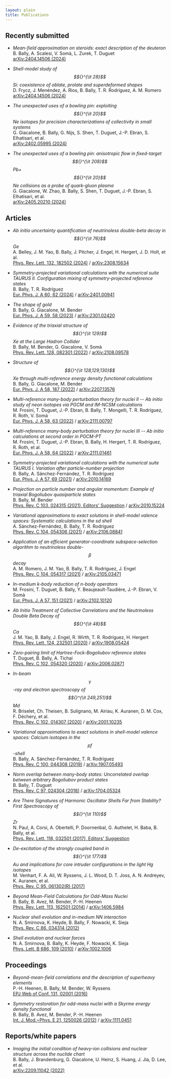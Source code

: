 ```yaml
---
layout: plain
title: Publications
---
```


## Recently submitted

- *Mean-field approximation on steroids: exact description of the deuteron*  
  B. Bally, A. Scalesi, V. Somà, L. Zurek, T. Duguet  
  [arXiv:2404.14506 (2024)](https://arxiv.org/abs/2410.03356)

- *Shell-model study of $${}^{\it 28}$$Si: coexistence of oblate, prolate and superdeformed shapes*  
  D. Frycz, J. Menéndez, A. Rios, B. Bally, T. R. Rodríguez, A. M. Romero  
  [arXiv:2404.14506 (2024)](https://arxiv.org/abs/2404.14506)

- *The unexpected uses of a bowling pin: exploiting $${}^{\it 20}$$Ne isotopes for precision characterizations of collectivity in small systems*  
  G. Giacalone, B. Bally, G. Nijs, S. Shen, T. Duguet, J.-P. Ebran, S. Elhatisari, et al.  
  [arXiv:2402.05995 (2024)](https://arxiv.org/abs/2402.05995)

- *The unexpected uses of a bowling pin: anisotropic flow in fixed-target $${}^{\it 208}$$Pb+$${}^{\it 20}$$Ne collisions as a probe of quark-gluon plasma*  
  G. Giacalone, W. Zhao, B. Bally, S. Shen, T. Duguet, J.-P. Ebran, S. Elhatisari, et al.  
  [arXiv:2405.20210 (2024)](https://arxiv.org/abs/2405.20210)


## Articles 

- *Ab initio uncertainty quantification of neutrinoless double-beta decay in $${}^{\it 76}$$Ge*  
   A. Belley, J. M. Yao, B. Bally, J. Pitcher, J. Engel, H. Hergert, J. D. Holt, et al.  
  [Phys. Rev. Lett. 132, 182502 (2024)](https://doi.org/10.1103/PhysRevLett.132.182502) / 
  [arXiv:2308.15634](https://arxiv.org/abs/2308.15634)

- *Symmetry-projected variational calculations with the numerical suite TAURUS II. Configuration mixing of symmetry-projected reference states*  
   B. Bally, T. R. Rodríguez  
  [Eur. Phys. J. A 60, 62 (2024)](https://doi.org/10.1140/epja/s10050-024-01271-0) /
  [arXiv:2401.00941](https://arxiv.org/abs/2401.00941)

- *The shape of gold*  
  B. Bally, G. Giacalone, M. Bender  
  [Eur. Phys. J. A 59, 58 (2023)](https://doi.org/10.1140/epja/s10050-023-00955-3) /
  [arXiv:2301.02420](https://arxiv.org/abs/2301.02420)

- *Evidence of the triaxial structure of $${}^{\it 129}$$Xe at the Large Hadron Collider*  
  B. Bally, M. Bender, G. Giacalone, V. Somà  
  [Phys. Rev. Lett. 128, 082301 (2022)](https://doi.org/10.1103/PhysRevLett.128.082301) / 
  [arXiv:2108.09578](https://arxiv.org/abs/2108.09578)

- *Structure of $${}^{\it 128,129,130}$$Xe through multi-reference energy density functional calculations*  
  B. Bally, G. Giacalone, M. Bender  
  [Eur. Phys. J. A 58, 187 (2022)](https://doi.org/10.1140/epja/s10050-022-00833-4) /
  [arXiv:2207.13576](https://arxiv.org/abs/2207.13576)

- *Multi-reference many-body perturbation theory for nuclei II -- Ab initio study of neon isotopes via PGCM and IM-NCSM calculations*  
  M. Frosini, T. Duguet, J.-P. Ebran, B. Bally, T. Mongelli, T. R. Rodríguez, R. Roth, V. Somà  
  [Eur. Phys. J. A 58, 63 (2022)](https://doi.org/10.1140/epja/s10050-022-00693-y) /
  [arXiv:2111.00797](https://arxiv.org/abs/2111.00797)

- *Multi-reference many-body perturbation theory for nuclei III -- Ab initio calculations at second order in PGCM-PT*  
  M. Frosini, T. Duguet, J.-P. Ebran, B. Bally, H. Hergert, T. R. Rodríguez, R. Roth, et al.  
  [Eur. Phys. J. A 58, 64 (2022)](https://doi.org/10.1140/epja/s10050-022-00694-x) /
  [arXiv:2111.01461](https://arxiv.org/abs/2111.01461)

- *Symmetry-projected variational calculations with the numerical suite TAURUS I. Variation after particle-number projection*  
  B. Bally, A. Sánchez-Fernández, T. R. Rodríguez  
  [Eur. Phys. J. A 57, 69 (2021)](https://doi.org/10.1140/epja/s10050-021-00369-z) /
  [arXiv:2010.14169](https://arxiv.org/abs/2010.14169)

- *Projection on particle number and angular momentum: Example of triaxial Bogoliubov quasiparticle states*  
  B. Bally, M. Bender  
  [Phys. Rev. C 103, 024315 (2021), Editors' Suggestion](https://doi.org/10.1103/PhysRevC.103.024315) /
  [arXiv:2010.15224](https://arxiv.org/abs/2010.15224)

- *Variational approximations to exact solutions in shell-model valence spaces: Systematic calculations in the sd shell*  
  A. Sánchez-Fernández, B. Bally, T. R. Rodríguez  
  [Phys. Rev. C 104, 054306 (2021)](https://doi.org/10.1103/PhysRevC.104.054306) /
  [arXiv:2106.08841](https://arxiv.org/abs/2106.08841)

- *Application of an efficient generator-coordinate subspace-selection algorithm to neutrinoless double-$$\beta$$ decay*    
  A. M. Romero, J. M. Yao, B. Bally, T. R. Rodríguez, J. Engel  
  [Phys. Rev. C 104, 054317 (2021)](https://doi.org/10.1103/PhysRevC.104.054317) /
  [arXiv:2105.03471](https://arxiv.org/abs/2105.03471)

- *In-medium k-body reduction of n-body operators*  
  M. Frosini, T. Duguet, B. Bally, Y. Beaujeault-Taudière, J.-P. Ebran, V. Somà  
  [Eur. Phys. J. A 57, 151 (2021)](https://doi.org/10.1140/epja/s10050-021-00458-z) /
  [arXiv:2102.10120](https://arxiv.org/abs/2102.10120)

- *Ab Initio Treatment of Collective Correlations and the Neutrinoless Double Beta Decay of $${}^{\it 48}$$Ca*  
  J. M. Yao, B. Bally, J. Engel, R. Wirth, T. R. Rodríguez, H. Hergert  
  [Phys. Rev. Lett. 124, 232501 (2020)](https://doi.org/10.1103/PhysRevLett.124.232501) / 
  [arXiv:1908.05424](https://arxiv.org/abs/1908.05424)

- *Zero-pairing limit of Hartree-Fock-Bogoliubov reference states*  
  T. Duguet, B. Bally, A. Tichai  
  [Phys. Rev. C 102, 054320 (2020)](https://doi.org/10.1103/PhysRevC.102.054320) /
  [arXiv:2006.02871](https://arxiv.org/abs/2006.02871)

- *In-beam $$\gamma$$-ray and electron spectroscopy of $${}^{\it 249,251}$$Md*  
  R. Briselet, Ch. Theisen, B. Sulignano, M. Airiau, K. Auranen, D. M. Cox, F. Déchery, et al.  
  [Phys. Rev. C 102, 014307 (2020)](https://doi.org/10.1103/PhysRevC.102.014307) /
  [arXiv:2001.10235](https://arxiv.org/abs/2001.10235)

- *Variational approximations to exact solutions in shell-model valence spaces: Calcium isotopes in the $$pf$$-shell*  
  B. Bally, A. Sánchez-Fernández, T. R. Rodríguez  
  [Phys. Rev. C 100, 044308 (2019)](https://doi.org/10.1103/PhysRevC.100.044308) /
  [arXiv:1907.05493](https://arxiv.org/abs/1907.05493)

- *Norm overlap between many-body states: Uncorrelated overlap between arbitrary Bogoliubov product states*  
  B. Bally, T. Duguet  
  [Phys. Rev. C 97, 024304 (2018)](https://doi.org/10.1103/PhysRevC.97.024304) /
  [arXiv:1704.05324](https://arxiv.org/abs/1704.05324)

- *Are There Signatures of Harmonic Oscillator Shells Far from Stability? First Spectroscopy of $${}^{\it 110}$$Zr*  
  N. Paul, A. Corsi, A. Obertelli, P. Doornenbal, G. Authelet, H. Baba, B. Bally, et al.  
  [Phys. Rev. Lett. 118, 032501 (2017), Editors' Suggestion](https://doi.org/10.1103/PhysRevLett.118.032501)

- *De-excitation of the strongly coupled band in $${}^{\it 177}$$Au and implications for core intruder configurations in the light Hg isotopes*  
  M. Venhart, F. A. Ali, W. Ryssens, J. L. Wood, D. T. Joss, A. N. Andreyev, K. Auranen, et al.  
  [Phys. Rev. C 95, 061302(R) (2017)](https://doi.org/10.1103/PhysRevC.95.061302)

- *Beyond Mean-Field Calculations for Odd-Mass Nuclei*  
  B. Bally, B. Avez, M. Bender, P.-H. Heenen  
  [Phys. Rev. Lett. 113, 162501 (2014)](https://doi.org/10.1103/PhysRevLett.113.162501) / 
  [arXiv:1406.5984](https://arxiv.org/abs/1406.5984)

- *Nuclear shell evolution and in-medium NN interaction*  
  N. A. Smirnova, K. Heyde, B. Bally, F. Nowacki, K. Sieja  
  [Phys. Rev. C 86, 034314 (2012)](https://doi.org/10.1103/PhysRevC.86.034314)

- *Shell evolution and nuclear forces*  
  N. A. Smirnova, B. Bally, K. Heyde, F. Nowacki, K. Sieja  
  [Phys. Lett. B 686, 109 (2010)](https://doi.org/10.1016/j.physletb.2010.02.051) / 
  [arXiv:1002.1006](https://arxiv.org/abs/1002.1006)


## Proceedings

- *Beyond-mean-field correlations and the description of superheavy elements*  
  P.-H. Heenen, B. Bally, M. Bender, W. Ryssens  
  [EPJ Web of Conf. 131, 02001 (2016)](https://doi.org/10.1051/epjconf/201613102001)   

- *Symmetry restoration for odd-mass nuclei with a Skyrme energy density functional*  
  B. Bally, B. Avez, M. Bender, P.-H. Heenen   
  [Int. J. Mod.~Phys. E 21, 1250026 (2012)](https://doi.org/10.1142/S0218301312500267) / 
  [arXiv:1111.0451](https://arxiv.org/abs/1111.0451)


## Reports/white papers

- *Imaging the initial condition of heavy-ion collisions and nuclear structure across the nuclide chart*  
  B. Bally, J. Brandenburg, G. Giacalone, U. Heinz, S. Huang, J. Jia, D. Lee, et al.  
  [arXiv:2209.11042 (2022)](https://arxiv.org/abs/2209.11042)


<!--
-->

